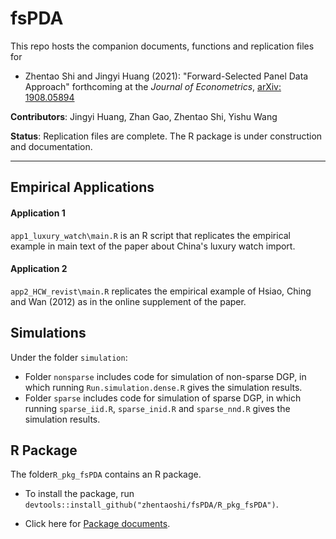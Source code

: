 # fsPDA
This repo hosts the companion documents, functions and replication files for 

* Zhentao Shi and Jingyi Huang (2021): "Forward-Selected Panel Data Approach" forthcoming at the *Journal of Econometrics*, [arXiv: 1908.05894](https://arxiv.org/abs/1908.05894)

**Contributors**: Jingyi Huang, Zhan Gao, Zhentao Shi, Yishu Wang

**Status**: Replication files are complete. The R package is under construction and documentation.

---


## Empirical Applications

#### Application 1

 `app1_luxury_watch\main.R` is an R script that replicates the empirical example in main text of the paper about China's luxury watch import.



#### Application 2

`app2_HCW_revist\main.R` replicates the empirical example of Hsiao, Ching and Wan (2012) as in the online supplement of the paper.



## Simulations

Under the folder `simulation`: 

- Folder `nonsparse` includes code for simulation of non-sparse DGP, in which running `Run.simulation.dense.R` gives the simulation results. 
- Folder `sparse` includes code for simulation of sparse DGP, in which running `sparse_iid.R`, `sparse_inid.R` and `sparse_nnd.R` gives the simulation results. 



## R Package

The folder`R_pkg_fsPDA` contains an R package. 

* To install the package, run `devtools::install_github("zhentaoshi/fsPDA/R_pkg_fsPDA")`.

* Click here for [Package documents](https://github.com/zhentaoshi/fsPDA/blob/master/R_pkg_fsPDA/doc/).